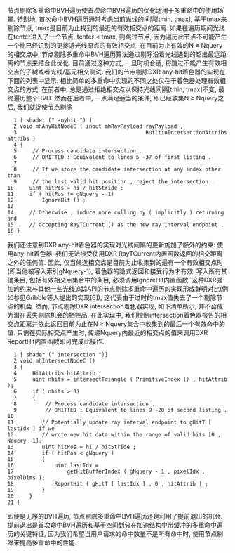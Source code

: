 节点剔除多重命中BVH遍历使首次命中BVH遍历的优化适用于多重命中的使用场景. 特别地, 首次命中BVH遍历通常考虑当前光线的间隔[tmin, tmax], 基于tmax来剔除节点, tmax是目前为止找到的最近的有效相交点的距离. 如果在遍历期间光线在tenter进入了一个节点, tenter < tmax, 则跳过节点, 因为遍历此节点不可能产生一个比已经识别的更接近光线原点的有效相交点.
在目前为止有效的N ≥ Nquery的相交点中, 节点剔除多重命中BVH遍历算法通过剔除沿着光线遇到的超出最远距离的节点来结合此优化. 目前通过这种方式, 一旦时机合适, 将跳过不能产生有效相交点的子树或者光线/基元相交测试.
我们的节点剔除DXR any-hit着色器的实现在下面的列表中显示. 相比简单的多重命中实现的不同之处仅在于着色器处理有效相交点的方式. 在前者中, 总是通过拒绝相交点以保持光线间隔[tmin, tmax]不变, 最终遍历整个BVH. 然而在后者中, 一点满足适当的条件, 即已经收集N ≥ Nquery之后, 我们就促使节点剔除
```
  1 [ shader (" anyhit ") ] 
  2 void mhAnyHitNodeC ( inout mhRayPayload rayPayload , 
  3                                         BuiltinIntersectionAttribs attribs ) 
  4 { 
  5     // Process candidate intersection . 
  6     // OMITTED : Equivalent to lines 5 -37 of first listing . 
  7 
  8     // If we store the candidate intersection at any index other than 
  9     // the last valid hit position , reject the intersection . 
10     uint hitPos = hi / hitStride ; 
11     if ( hitPos != gNquery - 1) 
12         IgnoreHit () ; 
13 
14     // Otherwise , induce node culling by ( implicitly ) returning and 
15     // accepting RayTCurrent () as the new ray interval endpoint . 
16 }
```
我们还注意到DXR any-hit着色器的实现对光线间隔的更新施加了额外的约束: 使用any-hit着色器, 我们无法接受使用DXR RayTCurrent内置函数返回的相交距离之外的任何值. 因此, 仅当候选相交点是目前为止收集到的最有一个有效相交点时(即当他被写入索引gNquery-1), 着色器的隐式返回和接受行为才有效. 写入所有其他条目, 包括有效相交点集合中的条目, 必须调用IgnoreHit内置函数. 这种DXR强加的约束与其他一些光线追踪API的节点剔除多重命中遍历的实现形成鲜明对比(例如参见Gribble等人提出的实现[6]), 这代表由于过时的tmax值失去了一个剔除节点的机会.
然而, 节点剔除DXR intersection着色器实现, 如下清单所示, 并不会成为潜在丢失剔除机会的牺牲品. 在此实现中, 我们控制intersection着色器报告的相交点距离并依此返回目前为止在N ≥ Nquery集合中收集到的最后一个有效命中的值. 只需在实际相交点产生时, 传递Nquery内最近的相交点的值来调用DXR ReportHit内置函数即可完成此操作.
```
  1 [ shader (" intersection ")] 
  2 void mhIntersectNodeC () 
  3 { 
  4     HitAttribs hitAttrib ; 
  5     uint nhits = intersectTriangle ( PrimitiveIndex () , hitAttrib ); 
  6     if ( nhits > 0) 
  7     { 
  8         // Process candidate intersection . 
  9         // OMITTED : Equivalent to lines 9 -20 of second listing . 
10 
11         // Potentially update ray interval endpoint to gHitT [ lastIdx ] if we 
12         // wrote new hit data within the range of valid hits [0 , Nquery -1]. 
13         uint hitPos = hi / hitStride ; 
14         if ( hitPos < gNquery ) 
15         { 
16             uint lastIdx = 
17                 getHitBufferIndex ( gNquery - 1 , pixelIdx , pixelDims ); 
18             ReportHit ( gHitT [ lastIdx ] , 0 , hitAttrib ) ; 
19         } 
20     } 
21 }
```
即便是无序的BVH遍历, 节点剔除多重命中BVH遍历还是利用了提前退出的机会. 提前退出是首次命中BVH遍历和基于空间划分在加速结构中带缓冲的多重命中遍历的关键特征, 因为我们希望当用户请求的命中数量不是所有命中时, 使用节点剔除来提高多重命中的性能.